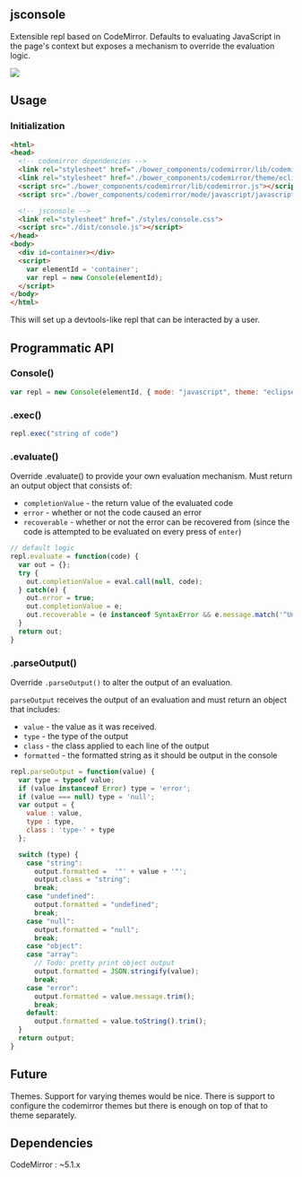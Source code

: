 jsconsole
---------
Extensible repl based on CodeMirror. Defaults to evaluating JavaScript in the page's context but exposes a mechanism to override the evaluation logic.

<img src="https://raw.githubusercontent.com/jsoverson/jsconsole/master/screenshot.png">

## Usage

### Initialization

```html
<html>
<head>
  <!-- codemirror dependencies -->
  <link rel="stylesheet" href="./bower_components/codemirror/lib/codemirror.css">
  <link rel="stylesheet" href="./bower_components/codemirror/theme/eclipse.css">
  <script src="./bower_components/codemirror/lib/codemirror.js"></script>
  <script src="./bower_components/codemirror/mode/javascript/javascript.js"></script>

  <!-- jsconsole -->
  <link rel="stylesheet" href="./styles/console.css">
  <script src="./dist/console.js"></script>
</head>
<body>
  <div id=container></div>
  <script>
    var elementId = 'container';
    var repl = new Console(elementId);
  </script>
</body>
</html>
```

This will set up a devtools-like repl that can be interacted by a user.

## Programmatic API

### Console()

```javascript
var repl = new Console(elementId, { mode: "javascript", theme: "eclipse" });
```

### .exec()

```javascript
repl.exec("string of code")
```

### .evaluate()

Override .evaluate() to provide your own evaluation mechanism. Must return an output object that consists of:

- `completionValue` - the return value of the evaluated code
- `error` - whether or not the code caused an error
- `recoverable` - whether or not the error can be recovered from (since the code is attempted to be evaluated on every press of `enter`)

```javascript
// default logic
repl.evaluate = function(code) {
  var out = {};
  try {
    out.completionValue = eval.call(null, code);
  } catch(e) {
    out.error = true;
    out.completionValue = e;
    out.recoverable = (e instanceof SyntaxError && e.message.match('^Unexpected (token|end)'));
  }
  return out;
}
```

### .parseOutput()

Override `.parseOutput()` to alter the output of an evaluation.

`parseOutput` receives the output of an evaluation and must return an object that includes:

- `value` - the value as it was received.
- `type` - the type of the output
- `class` - the class applied to each line of the output
- `formatted` - the formatted string as it should be output in the console

```javascript
repl.parseOutput = function(value) {
  var type = typeof value;
  if (value instanceof Error) type = 'error';
  if (value === null) type = 'null';
  var output = {
    value : value,
    type : type,
    class : 'type-' + type
  };

  switch (type) {
    case "string":
      output.formatted =  '"' + value + '"';
      output.class = "string";
      break;
    case "undefined":
      output.formatted = "undefined";
      break;
    case "null":
      output.formatted = "null";
      break;
    case "object":
    case "array":
      // Todo: pretty print object output
      output.formatted = JSON.stringify(value);
      break;
    case "error":
      output.formatted = value.message.trim();
      break;
    default:
      output.formatted = value.toString().trim();
  }
  return output;
}
```

## Future

Themes. Support for varying themes would be nice. There is support to configure the codemirror themes but there is
enough on top of that to theme separately.

## Dependencies

CodeMirror : ~5.1.x

